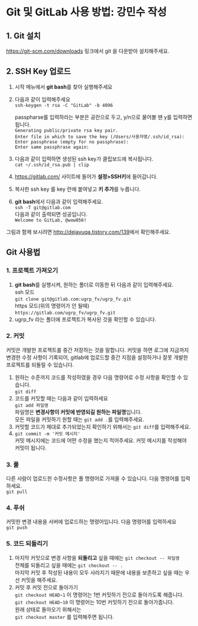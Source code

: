 Git 및 GitLab 사용 방법: 강민수 작성
=======================
## 1. Git 설치
 <https://git-scm.com/downloads> 링크에서 git 을 다운받아 설치해주세요.
## 2. SSH Key 업로드
1. 시작 메뉴에서 **git bash**를 찾아 실행해주세요
2. 다음과 같이 입력해주세요  
    `ssh-keygen -t rsa -C "GitLab" -b 4096`

    passpharse를 입력하라는 부분은 공란으로 두고, y/n으로 물어볼 땐 y를 입력하면 됩니다.  
    `Generating public/private rsa key pair.`  
    `Enter file in which to save the key (/Users/사용자명/.ssh/id_rsa): `  
    `Enter passphrase (empty for no passphrase): `  
    `Enter same passphrase again: `  

 3. 다음과 같이 입력하면 생성된 ssh key가 클립보드에 복사됩니다.  
    `cat ~/.ssh/id_rsa.pub | clip`  
 4. <https://gitlab.com/> 사이트에 들어가 **설정>SSH키**에 들어갑니다.
 5. 복사한 ssh key 를 key 란에 붙여넣고 **키 추가**를 누릅니다.
 6. **git bash**에서 다음과 같이 입력해주세요.  
    `ssh -T git@gitlab.com`  
    다음과 같이 출력되면 성공입니다.  
    `Welcome to GitLab, @wow056!`  


그림과 함께 보시려면 <http://dejavuqa.tistory.com/139>에서 확인해주세요.
## Git 사용법
### 1. 프로젝트 가져오기
1. **git bash**를 실행시켜, 원하는 폴더로 이동한 뒤 다음과 같이 입력해주세요.  
    ssh 모드  
    `git clone git@gitlab.com:ugrp_fv/ugrp_fv.git`  
    https 모드(위의 명령어가 안 될때)  
    `https://gitlab.com/ugrp_fv/ugrp_fv.git`
2. ugrp_fv 라는 폴더에 프로젝트가 복사된 것을 확인할 수 있습니다.

### 2. 커밋
커밋은 개발한 프로젝트를 중간 저장하는 것을 말합니다. 커밋을 하면 로그에 지금까지 변경한 수정 사항이 기록되어, gitlab에 업로드할 중간 지점을 설정하거나 잘못 개발한 프로젝트를 되돌릴 수 있습니다.  
1. 원하는 수준까지 코드를 작성하였을 경우 다음 명령어로 수정 사항을 확인할 수 있습니다.  
    `git diff`  
2. 코드를 커밋할 때는 다음과 같이 입력하세요  
    `git add 파일명`  
    파일명은 **변경사항이 커밋에 반영되길 원하는 파일명**입니다.  
    모든 파일을 커밋하기 원할 때는 `git add .`를 입력해주세요.
3. 커밋할 코드가 제대로 추가되었는지 확인하기 위해서는 `git diff`를 입력해주세요.
3. `git commit -m '커밋 메시지'`  
    커밋 메시지에는 코드에 어떤 수정을 했는지 적어주세요. 커밋 메시지를 작성해야 커밋이 됩니다.



### 3. 풀
다른 사람이 업로드한 수정사항은 풀 명령어로 가져올 수 있습니다. 다음 명령어를 입력하세요.  
        `git pull`

### 4. 푸쉬
커밋한 변경 내용을 서버에 업로드하는 명령어입니다. 다음 명령어를 입력하세요  
        `git push`

### 5. 코드 되돌리기
1. 마지막 커밋으로 변경 사항을 **되돌리고** 싶을 때에는
    `git checkout -- 파일명`  
    전체를 되돌리고 싶을 때에는
    `git checkout -- .`  
    마지막 커밋 후 작성된 내용이 모두 사라지기 때문에 내용을 보존하고 싶을 때는 우선 커밋을 해주세요.
2. 커밋 후 커밋 전으로 돌아가기  
    `git checkout HEAD~1`  이 명령어는 1번 커밋하기 전으로 돌아가도록 해줍니다.  
    `git checkout HEAD~10`  이 명령어는 10번 커밋하기 전으로 돌아가줍니다.  
    원래 상태로 돌아오기 위해서는  
    `git checkout master`  를 입력해주면 됩니다.  
